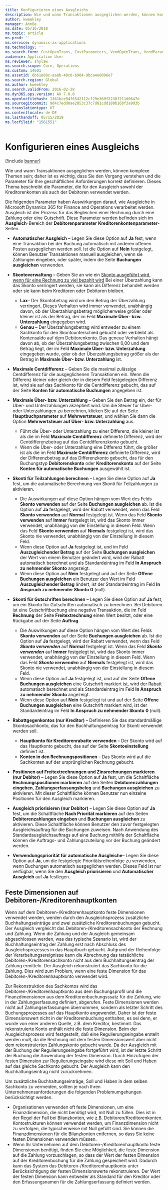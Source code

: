 ```yaml
---
title: Konfigurieren eines Ausgleichs
description: Wie und wann Transaktionen ausgeglichen werden, können komplexe Themen sein; daher ist es wichtig, dass Sie den Vorgang verstehen und die Parameter für Ihre geschäftlichen Anforderungen korrekt definieren. Dieses Thema beschreibt die Parameter, die für den Ausgleich sowohl der Kreditorenkonten als auch der Debitoren verwendet werden.
author: kweekley
manager: AnnBe
ms.date: 05/16/2018
ms.topic: article
ms.prod: ''
ms.service: dynamics-ax-applications
ms.technology: ''
ms.search.form: CustOpenTrans, CustParameters, VendOpenTrans, VendParameters
audience: Application User
ms.reviewer: shylaw
ms.search.scope: Core, Operations
ms.custom: 14601
ms.assetid: 6b61e08c-aa8b-40c0-b904-9bca4e8096e7
ms.search.region: Global
ms.author: kweekley
ms.search.validFrom: 2016-02-28
ms.dyn365.ops.version: AX 7.0.0
ms.openlocfilehash: 1361bce94f6542112cf29e369f2238f211d0647e
ms.sourcegitcommit: 9d4c7edd0ae2053c37c7d81cdd180b16bf3a9d3b
ms.translationtype: HT
ms.contentlocale: de-DE
ms.lasthandoff: 05/15/2019
ms.locfileid: "1561551"
---
```

# <a name="configure-settlement"></a>Konfigurieren eines Ausgleichs

[!include [banner](../includes/banner.md)]

Wie und wann Transaktionen ausgeglichen werden, können komplexe Themen sein; daher ist es wichtig, dass Sie den Vorgang verstehen und die Parameter für Ihre geschäftlichen Anforderungen korrekt definieren. Dieses Thema beschreibt die Parameter, die für den Ausgleich sowohl der Kreditorenkonten als auch der Debitoren verwendet werden. 

Die folgenden Parameter haben Auswirkungen darauf, wie Ausgleiche in Microsoft Dynamics 365 for Finance and Operations verarbeitet werden. Ausgleich ist der Prozess für das Begleichen einer Rechnung durch eine Zahlung oder eine Gutschrift. Diese Parameter werden befinden sich im **Ausgleich**-Bereich der **Debitorenparameter** **Kreditorenkontenparameter**-Seiten.

- **Automatischer Ausgleich** – Legen Sie diese Option auf **Ja** fest, wenn eine Transaktion bei der Buchung automatisch mit anderen offenen Posten ausgeglichen werden soll. Ist die Option auf **Nein** festgelegt, können Benutzer Transaktionen manuell ausgleichen, wenn sie Zahlungen eingeben, oder später, indem die Seite **Buchungen ausgleichen** verwenden.
- **Skontoverwaltung** – Geben Sie an wie ein [Skonto ausgeführt wird, wenn für eine Rechnung zu viel bezahlt wird](cash-discount-handling-overpayments.md) Bei einer Überzahlung kann das Skonto verringert werden, sie kann als Differenz behandelt werden oder sie kann beim Kreditoren oder Debitoren bleiben.
  -   **Lax**– Der Skontobetrag wird um den Betrag der Überzahlung verringert. Dieses Verhalten wird immer verwendet, unabhängig davon, ob der Überzahlungsbetrag möglicherweise größer oder kleiner ist als der Betrag, der im Feld **Maximale Über- bzw. Unterzahlung** eingegeben wird.
  -   **Genau** – Der Überzahlungsbetrag wird entweder zu einem Sachkonto für den Skontounterschied gebucht oder verbleibt als Kontensaldo auf dem Debitorenkonto. Das geneue Verhalten hängt davon ab, ob der Überzahlungsbetrag zwischen 0,00 und dem Betrag liegt, der im Feld **Maximale Über- bzw. Unterzahlung** eingegeben wurde, oder ob der Überzahlungsbetrag größer als der Betrag in **Maximale Über- bzw. Unterzahlung** ist.
- **Maximale Centdifferenz** – Geben Sie die maximal zulässige Centdifferenz für die ausgeglichenen Transaktionen ein. Wenn die Differenz kleiner oder gleich der in diesem Feld festgelegten Differenz ist, wird sie auf das Sachkonto für die Centdifferenz gebucht, das auf der Seite **Konten für automatische Buchungen** angegeben ist.
- **Maximale Über- bzw. Unterzahlung** – Geben Sie den Betrag ein, der für Über- und Unterzahlungen akzeptiert wird. Um die Steuer für Über- oder Unterzahlungen zu berechnen, klicken Sie auf der Seite **Hauptbuchparameter** auf **Mehrwertsteuer**, und wählen Sie dann die Option **Mehrwertsteuer auf Über- bzw. Unterzahlung** aus.
  -   Führt die Über- oder Unterzahlung zu einer Differenz, die kleiner ist als die im Feld **Maximale Centdifferenz** definierte Differenz, wird der Centdifferenzbetrag auf das Centdifferenzkonto gebucht.
  -   Wenn die Über- oder Unterzahlung eine Differenz führt, die größer ist als die im Feld **Maximale Centdifferenz** definierte Differenz, wird der Differenzbetrag auf das Differenzkonto gebucht, das für den Buchungstyp **Debitorenskonto** oder **Kreditorenskonto** auf der Seite **Konten für automatische Buchungen** ausgewählt ist.
- **Skonti für Teilzahlungen berechnen** – Legen Sie diese Option auf **Ja** fest, um die automatische Berechnung von Skonti für Teilzahlungen zu aktivieren.
  -   Die Auswirkungen auf diese Option hängen vom Wert des Felds **Skonto verwenden** auf der Seite **Buchungen ausgleichen** ab. Ist die Option auf **Ja** festgelegt, wird der Rabatt verwendet, wenn das Feld **Skonto verwenden** auf **Normal** festgelegt ist. Wenn das Feld **Skonto verwenden** auf **Immer** festgelegt ist, wird das Skonto immer verwendet, unabhängig von der Einstellung in diesem Feld. Wenn das Feld **Skonto verwenden** auf **Niemals** festgelegt ist, wird das Skonto nie verwendet, unabhängig von der Einstellung in diesem Feld.
  -   Wenn diese Option auf **Ja** festgelegt ist, und im Feld **Auszugleichender Betrag** auf der Seite **Buchungen ausgleichen** der Wert von einem Benutzer geändert wird, wird der Rabatt automatisch berechnet und als Standardeintrag im Feld **In Anspruch zu nehmender Skonto** angezeigt.
  -   Wenn diese Option auf **Nein** festgelegt und auf der Seite **Offene Buchungen ausgleichen** ein Benutzer den Wert im Feld **Auszugleichender Betrag** ändert, ist der Standardeintrag im Feld **In Anspruch zu nehmender Skonto** **0** (null).
- **Skonti für Gutschriften berechnen** – Legen Sie diese Option auf **Ja** fest, um ein Skonto für Gutschriften automatisch zu berechnen. Bei Debitoren ist eine Gutschriftbuchung eine negative Transaktion, die im Feld **Rechnung** der Seite **Freitextrechnung** einen Wert besitzt, oder eine Rückgabe auf der Seite **Auftrag**.
  - Die Auswirkungen auf diese Option hängen vom Wert des Felds <strong>Skonto verwenden</strong> auf der Seite <strong>Buchungen ausgleichen</strong> ab. Ist die Option auf <strong>Ja</strong> festgelegt, wird der Rabatt verwendet, wenn das Feld *<strong><em>Skonto verwenden</em></strong>* auf <strong>Normal</strong> festgelegt ist. Wenn das Feld *<strong><em>Skonto verwenden</em></strong>* auf <strong>Immer</strong> festgelegt ist, wird das Skonto immer verwendet, unabhängig von der Einstellung in diesem Feld. Wenn das Feld *<strong><em>Skonto verwenden</em></strong>* auf <strong>Niemals</strong> festgelegt ist, wird das Skonto nie verwendet, unabhängig von der Einstellung in diesem Feld.
  - Wenn diese Option auf **Ja** festgelegt ist, und auf der Seite **Offene Buchungen ausgleichen** eine Gutschrift markiert ist, wird der Rabatt automatisch berechnet und als Standardeintrag im Feld **In Anspruch zu nehmender Skonto** angezeigt.
  - Wenn diese Option auf **Nein** festgelegt ist und auf der Seite **Offene Buchungen ausgleichen** eine Gutschrift markiert wird, ist der Standardeintrag im Feld **In Anspruch zu nehmender Skonto** **0** (null).

- **Rabattgegenkontos (nur Kreditor)** – Definieren Sie das standardmäßige Skontosachkonto, das für den Buchhaltungseintrag für Skonti verwendet werden soll.
  -   **Hauptkonto für Kreditorenrabatte verwenden** – Der Skonto wird auf das Hauptkonto gebucht, das auf der Seite **Skontoeinstellung** definiert ist.
  -   **Konten in den Rechnungspositionen** – Das Skonto wird auf die Sachkonten auf der ursprünglichen Rechnung gebucht.
- **Positionen auf Freitextrechnungen und Zinsrechnungen markieren (nur Debitor)** – Legen Sie diese Option auf **Ja** fest, um die Schaltfläche **Rechnungspositionen markieren** auf den Seiten **Debitorenzahlungen eingeben**, **Zahlungserfassungsbeleg** und **Buchungen ausgleichen** zu aktivieren. Mit dieser Schaltfläche können Benutzer nun einzelne Positionen für den Ausgleich markieren.
- **Ausgleich priorisieren (nur Debitor)** – Legen Sie diese Option auf **Ja** fest, um die Schaltfläche **Nach Priorität markieren** auf den Seiten **Debitorenzahlungen eingeben** und **Buchungen ausgleichen** zu aktivieren. Diese Schaltfläche können Benutzer den zuvor festgelegten Ausgleichsauftrag für die Buchungen zuweisen.  Nach Anwendung des Standardausgleichsauftrags auf eine Buchung mithilfe der Schaltfläche können die Auftrags- und Zahlungszuteilung vor der Buchung geändert werden.
- **Verwendungspriorität für automatische Ausgleiche**– Legen Sie diese Option auf **Ja**, um die festgelegte Prioritätsreihenfolge zu verwenden, wenn Buchungen automatisch ausgeglichen werden. Dieses Feld ist nur verfügbar, wenn Sie den **Ausgleich priorisieren** und **Automatischer Ausgleich** auf **Ja** festlegen.

## <a name="fixed-dimensions-on-accounts-receivableaccounts-payable-main-accounts"></a>Feste Dimensionen auf Debitoren-/Kreditorenhauptkonten

Wenn auf dem Debitoren-/Kreditorenhauptkonto feste Dimensionen verwendet werden, werden durch den Ausgleichsprozess zusätzliche Buchhaltungseinträge und zwei zusätzliche Kreditorenbuchungen gebucht. Der Ausgleich vergleicht das Debitoren-/Kreditorensachkonto der Rechnung und Zahlung.  Wenn die Zahlung und der Ausgleich gemeinsam abgeschlossen werden, was das typische Szenario ist, wird der Buchhaltungseintrag der Zahlung erst nach Abschluss des Ausgleichsprozesses in das Hauptbuch gebucht. Aufgrund der Reihenfolge der Verarbeitungsereignisse kann die Abrechnung das tatsächliche Debitoren-/Kreditorensachkonto nicht aus dem Buchhaltungseintrag der Zahlung ermitteln. Der Ausgleich rekonstruiert das Sachkonto für die Zahlung. Dies wird zum Problem, wenn eine feste Dimension für das Debitoren-/Kreditorenhauptkonto verwendet wird.

Zur Rekonstruktion des Sachkontos wird das Debitoren-/Kreditorenhauptkonto aus dem Buchungsprofil und die Finanzdimensionen aus dem Kreditorenbuchungsssatz für die Zahlung, wie in der Zahlungserfassung definiert, abgerufen. Feste Dimensionen werden nicht auf Zahlungserfassungen übernommen, sondern als letzter Schritt des Buchungsprozesses auf das Hauptkonto angewendet. Daher ist der feste Dimensionswert nicht in der Kreditorenbuchung enthalten, es sei denn, er wurde von einer anderen Quelle, z.B. dem Kreditor, bestimmt. Das rekonstruierte Konto enthält nicht die feste Dimension. Beim der Ausgleichsprozess wird festgestellt, daß eine Regulierungseingabe erstellt werden muß, da die Rechnung mit dem festen Dimensionswert aber nicht dem rekonstruierten Zahlungskonto gebucht wurde.  Da der Ausgleich mit der Buchung der Regulierungseingabe fortgeführt wird, ist der letzte Schritt der Buchung die Anwendung der festen Dimension. Durch Hinzufügen der festen Dimension zur Regulierungseingabe wird diese mit Soll und Haben auf das gleiche Sachkonto gebucht. Der Ausgleich kann den Buchhaltungseintrag nicht zurücknehmen.

Um zusätzliche Buchhaltungseinträge, Soll und Haben in dem selben Sachkonto zu vermeiden, sollten je nach Ihren Unternehmensanforderungen die folgenden Problemumgehungen berücksichtigt werden. 

-   Organisationen verwenden oft feste Dimensionen, um eine Finanzdimension, die nicht benötigt wird, mit Null zu füllen. Dies ist in der Regel der Fall bei Bilanzkonten, wie z.B. Debitoren/Kreditorenkonten. Kontostrukturen können verwendet werden, um Finanzdimension nicht zu verfolgen, die typischerweise mit Null gefüllt sind.  Sie können die Finanzdimensionen für die Bilanzkonten entfernen, so dass Sie keine festen Dimensionen verwenden müssen.
-   Wenn Ihr Unternehmen auf dem Debitoren-/Kreditorenhauptkonto feste Dimensionen benötigt, finden Sie eine Möglichkeit, die feste Dimension auf die Zahlung vorzuschlagen, so dass der Wert der festen Dimension auf der Kreditorenbuchung für die Zahlung gespeichert wird. Dadurch kann das System das Debitoren-/Kreditorenhauptkonto unter Berücksichtigung der festen Dimensionswerte rekonstruieren. Der Wert der festen Dimension kann entweder als Standard für den Kreditor oder den Erfassungsnamen für die Zahlungserfassung definiert werden.
